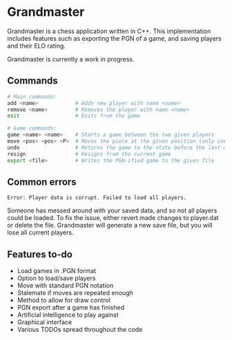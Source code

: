 # Grandmaster

Grandmaster is a chess application written in C++. This implementation includes features such as exporting the PGN of a game, and saving players and their ELO rating.

Grandmaster is currently a work in progress.

## Commands

```Bash
# Main commands:
add <name>            # Adds new player with name <name>
remove <name>         # Removes the player with name <name>
exit                  # Exits from the game

# Game commands:
game <name> <name>    # Starts a game between the two given players
move <pos> <pos> <P>  # Moves the piece at the given position (only use P for promotions)
undo                  # Returns the game to the state before the last move
resign                # Resigns from the current game
export <file>         # Writes the PGN-ified game to the given file
```

## Common errors

```
Error: Player data is corrupt. Failed to load all players.
```

Someone has messed around with your saved data, and so not all players could be loaded. To fix the issue, either revert made changes to player.dat or delete the file. Grandmaster will generate a new save file, but you will lose all current players.

## Features to-do

- Load games in .PGN format
- Option to load/save players
- Move with standard PGN notation
- Stalemate if moves are repeated enough
- Method to allow for draw control
- PGN export after a game has finished
- Artificial intelligence to play against
- Graphical interface
- Various TODOs spread throughout the code
